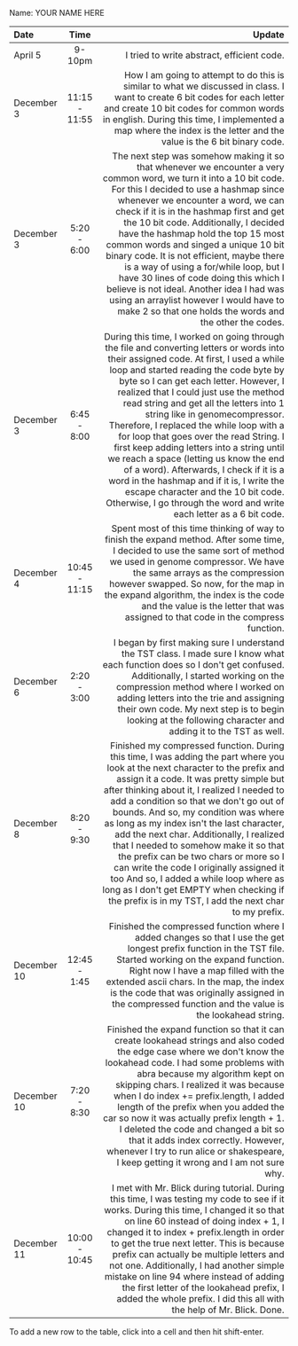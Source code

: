 Name: YOUR NAME HERE

| Date        |     Time      |                                                                                                                                                                                                                                                                                                                                                                                                                                                                                                                                                                                                                                                                                                                                  Update |
|:------------|:-------------:|----------------------------------------------------------------------------------------------------------------------------------------------------------------------------------------------------------------------------------------------------------------------------------------------------------------------------------------------------------------------------------------------------------------------------------------------------------------------------------------------------------------------------------------------------------------------------------------------------------------------------------------------------------------------------------------------------------------------------------------:|
| April 5     |    9-10pm     |                                                                                                                                                                                                                                                                                                                                                                                                                                                                                                                                                                                                                                                                                              I tried to write abstract, efficient code. |
| December 3  | 11:15 - 11:55 |                                                                                                                                                                                                                                                                                                                                                                                                                                            How I am going to attempt to do this is similar to what we discussed in class. I want to create 6 bit codes for each letter and create 10 bit codes for common words in english. During this time, I implemented a map where the index is the letter and the value is the 6 bit binary code. |
| December 3  |  5:20 - 6:00  |                                                                             The next step was somehow making it so that whenever we encounter a very common word, we turn it into a 10 bit code. For this I decided to use a hashmap since whenever we encounter a word, we can check if it is in the hashmap first and get the 10 bit code. Additionally, I decided have the hashmap hold the top 15 most common words and singed a unique 10 bit binary code. It is not efficient, maybe there is a way of using a for/while loop, but I have 30 lines of code doing this which I believe is not ideal. Another idea I had was using an arraylist however I would have to make 2 so that one holds the words and the other the codes. |
| December 3  |  6:45 - 8:00  | During this time, I worked on going through the file and converting letters or words into their assigned code. At first, I used a while loop and started reading the code byte by byte so I can get each letter. However, I realized that I could just use the method read string and get all the letters into 1 string like in genomecompressor. Therefore, I replaced the while loop with a for loop that goes over the read String. I first keep adding letters into a string until we reach a space (letting us know the end of a word). Afterwards, I check if it is a word in the hashmap and if it is, I write the escape character and the 10 bit code. Otherwise, I go through the word and write each letter as a 6 bit code. |
| December 4  | 10:45 - 11:15 |                                                                                                                                                                                                                                                                                                                                                        Spent most of this time thinking of way to finish the expand method. After some time, I decided to use the same sort of method we used in genome compressor. We have the same arrays as the compression however swapped. So now, for the map in the expand algorithm, the index is the code and the value is the letter that was assigned to that code in the compress function. |
| December 6  |  2:20 - 3:00  |                                                                                                                                                                                                                                                                                                                                                                       I began by first making sure I understand the TST class. I made sure I know what each function does so I don't get confused. Additionally, I started working on the compression method where I worked on adding letters into the trie and assigning their own code. My next step is to begin looking at the following character and adding it to the TST as well. |
| December 8  |  8:20 - 9:30  |                                                    Finished my compressed function. During this time, I was adding the part where you look at the next character to the prefix and assign it a code. It was pretty simple but after thinking about it, I realized I needed to add a condition so that we don't go out of bounds. And so, my condition was where as long as my index isn't the last character, add the next char. Additionally, I realized that I needed to somehow make it so that the prefix can be two chars or more so I can write the code I originally assigned it too And so, I added a while loop where as long as I don't get EMPTY when checking if the prefix is in my TST, I add the next char to my prefix. |
| December 10 | 12:45 - 1:45  |                                                                                                                                                                                                                                                                                                                                                                             Finished the compressed function where I added changes so that I use the get longest prefix function in the TST file. Started working on the expand function. Right now I have a map filled with the extended ascii chars. In the map, the index is the code that was originally assigned in the compressed function and the value is the lookahead string. |
| December 10 |  7:20 - 8:30  |                                                                                                                                                                                Finished the expand function so that it can create lookahead strings and also coded the edge case where we don't know the lookahead code. I had some problems with abra because my algorithm kept on skipping chars. I realized it was because when I do index += prefix.length, I added length of the prefix when you added the car so now it was actually prefix length + 1. I deleted the code and changed a bit so that it adds index correctly. However, whenever I try to run alice or shakespeare, I keep getting it wrong and I am not sure why. |
| December 11 | 10:00 - 10:45 |                                                                                                                                                                                                     I met with Mr. Blick during tutorial. During this time, I was testing my code to see if it works. During this time, I changed it so that on line 60 instead of doing index + 1, I changed it to index + prefix.length in order to get the true next letter. This is because prefix can actually be multiple letters and not one. Additionally, I had another simple mistake on line 94 where instead of adding the first letter of the lookahead prefix, I added the whole prefix. I did this all with the help of Mr. Blick. Done. |


To add a new row to the table, click into a cell and then hit shift-enter.